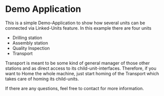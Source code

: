 # Demo Application

This is a simple Demo-Application to show how several units can be connected via Linked-Units feature.
In this example there are four units
- Drilling station
- Assembly station
- Quality Inspection
- Transport

Transport is meant to be some kind of general manager of those other stations and as direct access to its child-unit-interfaces.
Therefore, if you want to Home the whole machine, just start homing of the Transport which takes care of homing its child-units.

If there are any questions, feel free to contact for more information.